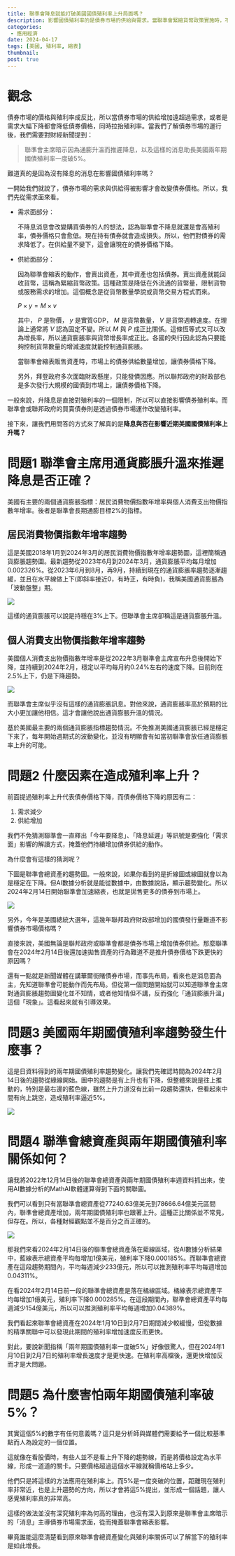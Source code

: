 ```yaml
---
title: 聯準會降息就能打破美國國債殖利率上升局面嗎？
description: 影響國債殖利率的是債券市場的供給與需求。當聯準會緊縮貨幣政策實施時，不只升息，同時也會縮表。其中縮表與否對債券市場影響更快速。
categories:
 - 應用經濟
date: 2024-04-17
tags: [美國, 殖利率, 縮表]
thumbnail: 
post: true
---
```


# 觀念

債券市場的價格與殖利率成反比，所以當債券市場的供給增加遠超過需求，或者是需求大幅下降都會降低債券價格，同時拉抬殖利率。當我們了解債券市場的運行後，我們需要對財經新聞提到：

> 聯準會主席暗示因為通膨升溫而推遲降息，以及這樣的消息助長美國兩年期國債殖利率一度破5%。
 
難道真的是因為沒有降息的消息在影響國債殖利率嗎？

一開始我們就說了，債券市場的需求與供給得被影響才會改變債券價格。所以，我們先從需求面來看。

- 需求面部分：

    不降息消息會改變購買債券的人的想法，認為聯準會不降息就還是會高殖利率，債券價格只會愈低。現在持有債券就會造成損失。所以，他們對債券的需求降低了。在供給量不變下，這會讓現在的債券價格下降。

- 供給面部分：

    因為聯準會縮表的動作，會賣出資產，其中資產也包括債券。賣出資產就能回收貨幣，這稱為緊縮貨幣政策。這種政策是降低在外流通的貨幣量，限制貨物或服務需求的增加。這個概念是從貨幣數量學說或貨幣交易方程式而來。

    $P \times y = M \times v$

    其中， $P$ 是物價， $y$ 是實質GDP， $M$ 是貨幣數量， $V$ 是貨幣週轉速度。在理論上通常將 $V$ 認為固定不變。所以 $M$ 與 $P$ 成正比關係。這條恆等式又可以改為增長率，所以通貨膨脹率與貨幣增長率成正比。各國的央行因此認為只要能夠控制貨幣數量的增減速度就能控制通貨膨脹。

    當聯準會縮表販售資產時，市場上的債券供給數量增加，讓債券價格下降。

    另外，拜登政府多次面臨財政懸崖，只能發債因應。所以聯邦政府的財政部也是多次發行大規模的國債到市場上，讓債券價格下降。

一般來說，升降息是直接對殖利率的一個限制，所以可以直接影響債券殖利率。而聯準會或聯邦政府的買賣債券則是透過債券市場運作改變殖利率。

接下來，讓我們用問答的方式來了解真的是**降息與否在影響近期美國國債殖利率上升嗎？**


# 問題1 聯準會主席用通貨膨脹升溫來推遲降息是否正確？

美國有主要的兩個通貨膨脹指標：居民消費物價指數年增率與個人消費支出物價指數年增率。後者是聯準會長期通膨目標2%的指標。

## 居民消費物價指數年增率趨勢

這是美國2018年1月到2024年3月的居民消費物價指數年增率趨勢圖，這裡簡稱通貨膨脹趨勢圖。最新趨勢從2023年6月到2024年3月，通貨膨脹平均每月增加0.002326%。從2023年6月到8月，再9月，持續到現在的通貨膨脹率趨勢逐漸趨緩，並且在水平線做上下(即斜率接近0，有時正，有時負)，我稱美國通貨膨脹為「波動盤整」期。

![](https://raw.githubusercontent.com/meiyulee/pic001/master/AI_DATA_trend/美國通貨膨脹-20240411.jpg)

這樣的通貨膨脹可以說是持穩在3%上下。但聯準會主席卻稱這是通貨膨脹升溫。

## 個人消費支出物價指數年增率趨勢

美國個人消費支出物價指數年增率是從2022年3月聯準會主席宣布升息後開始下降，並持續到2024年2月，穩定以平均每月約0.24%左右的速度下降。目前則在2.5%上下，仍是下降趨勢。

![](https://raw.githubusercontent.com/meiyulee/pic001/master/AI_DATA_trend/美國PCE-20240330-01.jpg)

而聯準會主席似乎沒有這樣的通貨膨脹訊息。對他來說，通貨膨脹率高於預期的比大小更加讓他相信。這才會讓他說出通貨膨脹升溫的情況。

基於美國最主要的兩個通貨膨脹指標趨勢情況。不免推測美國通貨膨脹已經是穩定下來了，每年開始週期式的波動變化，並沒有明顯會有如當初聯準會放任通貨膨脹率上升的可能。

# 問題2 什麼因素在造成殖利率上升？

前面提過殖利率上升代表債券價格下降，而債券價格下降的原因有二：

1. 需求減少
2. 供給增加

我們不免猜測聯準會一直釋出「今年要降息」、「降息延遲」等訊號是要強化「需求面」影響的解讀方式，掩蓋他們持續增加債券供給的動作。

為什麼會有這樣的猜測呢？

下圖是聯準會總資產的趨勢圖。一般來說，如果你看到的是折線圖或線圖就會以為是穩定在下降。但AI數據分析就是能從數據中，由數據說話，顯示趨勢變化。所以2024年2月14日開始聯準會加速縮表，也就是拋售更多的債券到市場上。

![](https://raw.githubusercontent.com/meiyulee/pic001/master/AI_DATA_trend/美國聯準會總資產20240416.jpg)

另外，今年是美國總統大選年，這幾年聯邦政府財政部增加的國債發行量難道不影響債券市場價格嗎？

直接來說，美國無論是聯邦政府或聯準會都是債券市場上增加債券供給。那麼聯準會在2024年2月14日後還加速拋售資產的行為難道不是推升債券價格下跌更快的原因嗎？

還有一點就是新聞媒體在講華爾街賭債券市場，而事先布局，看來也是消息面為主，先知道聯準會可能動作而先布局。但從第一個問題開始就可以知道聯準會主席對通貨膨脹趨勢圖變化並不知情，或者他知情但不講，反而強化「通貨膨脹升溫」這個「現象」。這看起來就有引導效果。

# 問題3 美國兩年期國債殖利率趨勢發生什麼事？

這是日資料得到的兩年期國債殖利率趨勢變化。讓我們先確認時間為2024年2月14日後的趨勢從綠線開始。圖中的趨勢是有上升也有下降，但整體來說是往上推動的，特別是最右邊的藍色線，雖然上升力道沒有比前一段趨勢還快，但看起來中間有向上跳空，造成殖利率逼近5%。

![](https://raw.githubusercontent.com/meiyulee/pic001/master/AI_DATA_trend/美國兩年期國債殖利率-20240417.jpg)

# 問題4 聯準會總資產與兩年期國債殖利率關係如何？

讓我將2022年12月14日後的聯準會總資產與兩年期國債殖利率週資料抓出來，使用AI數據分析的MathAI軟體運算得到下面的關聯圖。

我們可以看到只有當聯準會總資產從77240.63億美元到78666.64億美元區間內，聯準會總資產增加，兩年期國債殖利率也跟著上升。這種正比關係並不常見，但存在。所以，各種財經觀點並不是百分之百正確的。

![](https://raw.githubusercontent.com/meiyulee/pic001/master/AI_DATA_trend/聯準會總資產與國債殖利率關聯圖-20240417.jpg)

那我們來看2024年2月14日後的聯準會總資產落在藍線區域，從AI數據分析結果中，藍線表示總資產平均每增加1億美元，殖利率下降0.000185%。而聯準會總資產在這段趨勢期間內，平均每週減少233億元，所以可以推測殖利率平均每週增加0.04311%。

在看2024年2月14日前一段的聯準會總資產是落在橘線區域。橘線表示總資產平均每增加1億美元，殖利率下降0.000285%。在這段期間內，聯準會總資產平均每週減少154億美元，所以可以推測殖利率平均每週增加0.04389%。

我們看起來聯準會總資產在2024年1月10日到2月7日期間減少較緩慢，但從數據的精準關聯中可以發現此期間的殖利率增加速度反而更快。

對此，要說新聞指稱「兩年期國債殖利率一度破5%」好像很驚人，但在2024年1月10日到2月7日的殖利率增長速度才是更快速。在殖利率高檔後，還更快增加反而才是大問題。

# 問題5 為什麼害怕兩年期國債殖利率破5%？

其實這個5%的數字有任何意義嗎？這只是分析師與媒體們需要給予一個比較基準點而人為設定的一個位置。

這就像在看股價時，有些人並不是看上升下降的趨勢線，而是將價格設定為水平線，形成一道道的關卡。只要價格超過這個水平線就稱價格站上多少。

他們只是將這樣的方法應用在殖利率上。而5%是一度突破的位置，距離現在殖利率非常近，也是上升趨勢的方向，所以才會將這5%提出，並形成一個話題，讓人感覺殖利率真的非常高。

這樣的做法並沒有深究殖利率為何高的理由，也沒有深入到原來是聯準會主席暗示的「消息」主導債券市場需求面，從而掩蓋聯準會縮表影響。

畢竟誰能這麼清楚看到原來聯準會總資產變化與殖利率關係可以了解當下的殖利率是如此增長。